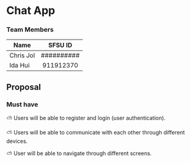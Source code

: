 # Chat App

### Team Members
| Name     | SFSU ID           | 
| ------------- |:-------------:| 
| Chris Jol   | ##########|
| Ida Hui     | 911912370     |  

## Proposal
### Must have

:partly_sunny: Users will be able to register and login (user authentication). 

:partly_sunny: Users will be able to communicate with each other through different devices.

:partly_sunny: User will be able to navigate through different screens.


